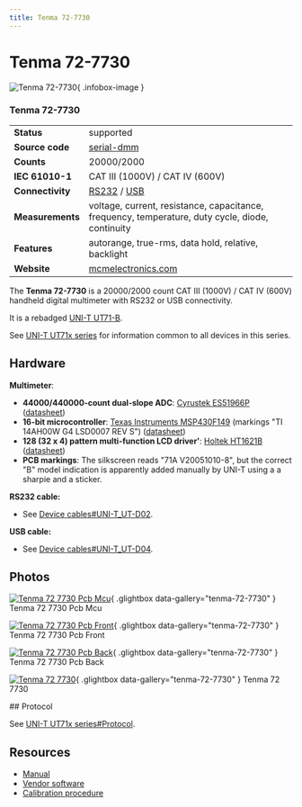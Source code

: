 ```yaml
---
title: Tenma 72-7730
---
```


# Tenma 72-7730

<div class="infobox" markdown>

![Tenma 72-7730](./img/Tenma_72-7730_PCB_MCU.jpg){ .infobox-image }

### Tenma 72-7730

| | |
|---|---|
| **Status** | supported |
| **Source code** | [serial-dmm](https://github.com/OpenTraceLab/OpenTraceCapture/tree/main/src/hardware/serial-dmm) |
| **Counts** | 20000/2000 |
| **IEC 61010-1** | CAT III (1000V) / CAT IV (600V) |
| **Connectivity** | [RS232](https://sigrok.org/wiki/Device_cables#UNI-T_UT-D02) / [USB](https://sigrok.org/wiki/Device_cables#UNI-T_UT-D04) |
| **Measurements** | voltage, current, resistance, capacitance, frequency, temperature, duty cycle, diode, continuity |
| **Features** | autorange, true-rms, data hold, relative, backlight |
| **Website** | [mcmelectronics.com](http://www.mcmelectronics.com/product/TENMA-72-7730-/72-7730) |

</div>

The **Tenma 72-7730** is a 20000/2000 count CAT III (1000V) / CAT IV (600V) handheld digital multimeter with RS232 or USB connectivity.

It is a rebadged [UNI-T UT71-B](https://sigrok.org/wiki/UNI-T_UT71x_series).

See [UNI-T UT71x series](https://sigrok.org/wiki/UNI-T_UT71x_series) for information common to all devices in this series.

## Hardware

**Multimeter**:

- **44000/440000-count dual-slope ADC**: [Cyrustek ES51966P](http://www.cyrustek.com.tw/product-1-44000.htm#ES51966) ([datasheet](http://www.cyrustek.com.tw/spec/ES51966A.pdf))
- **16-bit microcontroller**: [Texas Instruments MSP430F149](http://www.ti.com/product/msp430f149) (markings "TI 14AH00W G4 LSD0007 REV S") ([datasheet](http://www.ti.com/lit/gpn/msp430f149))
- **128 (32 x 4) pattern multi-function LCD driver'**: [Holtek HT1621B](http://www.holtek.com.tw/english/docum/consumer/1621.htm) ([datasheet](http://www.holtek.com.tw/pdf/consumer/ht1621v310.pdf))
- **PCB markings**: The silkscreen reads "71A V20051010-8", but the correct "B" model indication is apparently added manually by UNI-T using a a sharpie and a sticker.

**RS232 cable:**

- See [Device cables#UNI-T_UT-D02](https://sigrok.org/wiki/Device_cables#UNI-T_UT-D02).

**USB cable:**

- See [Device cables#UNI-T_UT-D04](https://sigrok.org/wiki/Device_cables#UNI-T_UT-D04).

## Photos

<div class="photo-grid" markdown>

[![Tenma 72 7730 Pcb Mcu](./img/Tenma_72-7730_PCB_MCU.jpg)](./img/Tenma_72-7730_PCB_MCU.jpg "Tenma 72 7730 Pcb Mcu"){ .glightbox data-gallery="tenma-72-7730" }
<span class="caption">Tenma 72 7730 Pcb Mcu</span>

[![Tenma 72 7730 Pcb Front](./img/Tenma_72-7730_PCB_front.jpg)](./img/Tenma_72-7730_PCB_front.jpg "Tenma 72 7730 Pcb Front"){ .glightbox data-gallery="tenma-72-7730" }
<span class="caption">Tenma 72 7730 Pcb Front</span>

[![Tenma 72 7730 Pcb Back](./img/Tenma_72-7730_PCB_back.jpg)](./img/Tenma_72-7730_PCB_back.jpg "Tenma 72 7730 Pcb Back"){ .glightbox data-gallery="tenma-72-7730" }
<span class="caption">Tenma 72 7730 Pcb Back</span>

[![Tenma 72 7730](./img/Tenma_72-7730.jpg)](./img/Tenma_72-7730.png "Tenma 72 7730"){ .glightbox data-gallery="tenma-72-7730" }
<span class="caption">Tenma 72 7730</span>

</div>
## Protocol

See [UNI-T UT71x series#Protocol](https://sigrok.org/wiki/UNI-T_UT71x_series#Protocol).

## Resources
- [Manual](http://www.mcmelectronics.com/content/ProductData/Manuals/72-7730.pdf)
- [Vendor software](http://www.mcmelectronics.com/content/ProductData/downloads/72-7730-Software.zip)
- [Calibration procedure](http://www.element14.com/community/servlet/JiveServlet/download/1856-1718/UT71B%20Calibration%20Procedure.xls)

